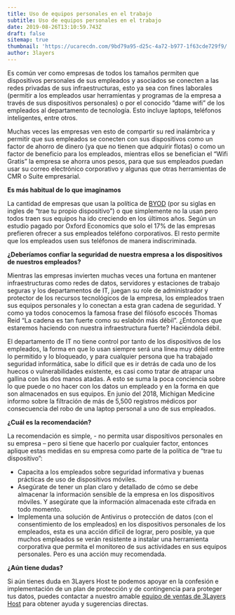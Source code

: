```yaml
---
title: Uso de equipos personales en el trabajo
subtitle: Uso de equipos personales en el trabajo
date: 2019-08-26T13:10:59.743Z
draft: false
sitemap: true
thumbnail: 'https://ucarecdn.com/9bd79a95-d25c-4a72-b977-1f63cde729f9/'
author: 3layers
---
```

Es común ver como empresas de todos los tamaños permiten que dispositivos personales de sus empleados y asociados se conecten a las redes privadas de sus infraestructuras, esto ya sea con fines laborales (permitir a los empleados usar herramientas y programas de la empresa a través de sus dispositivos personales) o por el conocido “dame wifi” de los empleados al departamento de tecnología. Esto incluye laptops, teléfonos inteligentes, entre otros.

Muchas veces las empresas ven esto de compartir su red inalámbrica y permitir que sus empleados se conecten con sus dispositivos como un factor de ahorro de dinero (ya que no tienen que adquirir flotas) o como un factor de beneficio para los empleados, mientras ellos se benefician el “Wifi Gratis” la empresa se ahorra unos pesos, para que sus empleados puedan usar su correo electrónico corporativo y algunas que otras herramientas de CMR o Suite empresarial.

**Es más habitual de lo que imaginamos**

La cantidad de empresas que usan la política de [BYOD]( https://es.wikipedia.org/wiki/Bring_your_own_device) (por su siglas en ingles de “trae tu propio dispositivo”) o que simplemente no la usan pero todos traen sus equipos ha ido creciendo en los últimos años. Según un estudio pagado por Oxford Economics que solo el 17% de las empresas prefieren ofrecer a sus empleados teléfono corporativos. El resto permite que los empleados usen sus teléfonos de manera indiscriminada.

**¿Deberíamos confiar la seguridad de nuestra empresa a los dispositivos de nuestros empleados?**

Mientras las empresas invierten muchas veces una fortuna en mantener infraestructuras como redes de datos, servidores y estaciones de trabajo seguras y los departamentos de IT, juegan su role de administrador y protector de los recursos tecnológicos de la empresa, los empleados traen sus equipos personales y lo conectan a esta gran cadena de seguridad. Y como ya todos conocemos la famosa frase del filósofo escocés Thomas Reid “La cadena es tan fuerte como su eslabón más débil”. ¿Entonces que estaremos haciendo con nuestra infraestructura fuerte? Haciéndola débil.

El departamento de IT no tiene control por tanto de los dispositivos de los empleados, la forma en que lo usan siempre será una línea muy débil entre lo permitido y lo bloqueado, y para cualquier persona que ha trabajado seguridad informática, sabe lo difícil que es ir detrás de cada uno de los huecos o vulnerabilidades existente, es casi como tratar de atrapar una gallina con las dos manos atadas. A esto se suma la poca conciencia sobre lo que puede o no hacer con los datos un empleado y en la forma en que son almacenados en sus equipos. En junio del 2018, Michigan Medicine informo sobre la filtración de más de 5,500 registros médicos por consecuencia del robo de una laptop personal a uno de sus empleados.

**¿Cuál es la recomendación?**

La recomendación es simple, - no permita usar dispositivos personales en su empresa – pero si tiene que hacerlo por cualquier factor, entonces aplique estas medidas en su empresa como parte de la política de “trae tu dispositivo”:

* Capacita a los empleados sobre seguridad informativa y buenas prácticas de uso de dispositivos móviles.
* Asegúrate de tener un plan claro y detallado de cómo se debe almacenar la información sensible de la empresa en los dispositivos móviles. Y asegúrate que la información almacenada este cifrada en todo momento.
* Implementa una solución de Antivirus o protección de datos (con el consentimiento de los empleados) en los dispositivos personales de los empleados, esta es una acción difícil de lograr, pero posible, ya que muchos empleados se verán resistente a instalar una herramienta corporativa que permita el monitoreo de sus actividades en sus equipos personales. Pero es una acción muy recomendada.

**¿Aún tiene dudas?**

Si aún tienes duda en 3Layers Host te podemos apoyar en la confesión e implementación de un plan de protección y de contingencia para proteger tus datos, puedes contactar a nuestro amable [equipo de ventas de 3Layers Host]( https://3layers.host/contact/) para obtener ayuda y sugerencias directas.
